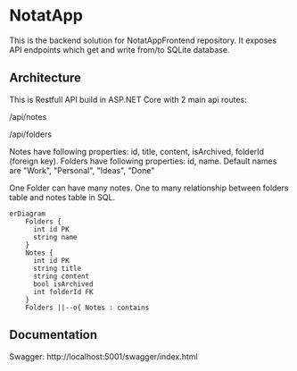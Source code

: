 # NotatApp

This is the backend solution for NotatAppFrontend repository. It exposes API endpoints which get and write from/to SQLite database.

## Architecture

This is Restfull API build in ASP.NET Core with 2 main api routes:

/api/notes

/api/folders


Notes have following properties: id, title, content, isArchived, folderId (foreign key).
Folders have following properties: id, name. Default names are "Work", "Personal", "Ideas", "Done"

One Folder can have many notes. One to many relationship between folders table and notes table in SQL.

```mermaid
erDiagram
    Folders {
      int id PK
      string name
    }
    Notes {
      int id PK
      string title
      string content
      bool isArchived
      int folderId FK
    }
    Folders ||--o{ Notes : contains
```




## Documentation

Swagger: http://localhost:5001/swagger/index.html
